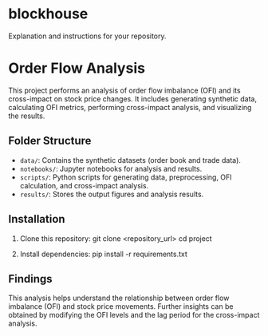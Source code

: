 # blockhouse
Explanation and instructions for your repository.

# Order Flow Analysis

This project performs an analysis of order flow imbalance (OFI) and its cross-impact on stock price changes. It includes generating synthetic data, calculating OFI metrics, performing cross-impact analysis, and visualizing the results.

## Folder Structure
- `data/`: Contains the synthetic datasets (order book and trade data).
- `notebooks/`: Jupyter notebooks for analysis and results.
- `scripts/`: Python scripts for generating data, preprocessing, OFI calculation, and cross-impact analysis.
- `results/`: Stores the output figures and analysis results.

## Installation

1. Clone this repository:
git clone <repository_url> cd project



2. Install dependencies:
pip install -r requirements.txt


## Findings

This analysis helps understand the relationship between order flow imbalance (OFI) and stock price movements. Further insights can be obtained by modifying the OFI levels and the lag period for the cross-impact analysis.
